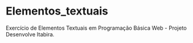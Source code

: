 # Elementos_textuais
Exercício de Elementos Textuais em Programação Básica Web - Projeto Desenvolve Itabira.
